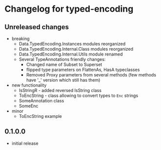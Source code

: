 # Changelog for typed-encoding

## Unreleased changes
 - breaking
    - Data.TypedEncoding.Instances modules reorganized
    - Data.TypedEncoding.Internal.Class modules reorganized
    - Data.TypedEncoding.Internal.Utils module renamed
    - Several TypeAnnotations friendly changes:
       * Changed name of Subset to Superset
       * flipped type parameters on FlattenAs, HasA typeclasses
       * Removed Proxy parameters from several methods (few methods have '_' version which still has them)
 - new functionality
    - IsStringR - added reversed IsString class
    - ToEncString - class allowing to convert types to `Enc` strings
    - SomeAnnotation class
    - SomeEnc
 - minor  
    - ToEncString example


## 0.1.0.0
 - initial release
 
